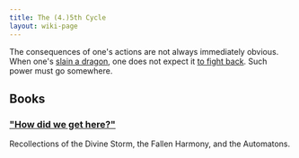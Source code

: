 ```yaml
---
title: The (4.)5th Cycle
layout: wiki-page
---
```


The consequences of one's actions are not always immediately obvious. When one's [slain a dragon](/wiki/organisations/Artifact-Adventurers), one does not expect it [to fight back](/wiki/event/The-Divine-Storm). Such power must go somewhere.

## Books

### ["How did we get here?"](books/hdwgh)

Recollections of the Divine Storm, the Fallen Harmony, and the Automatons.
